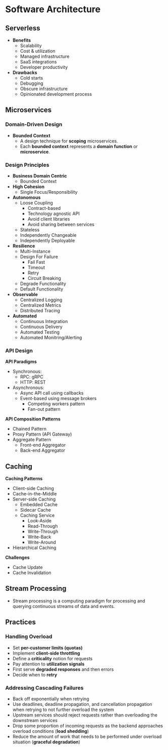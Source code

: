 # Software Architecture

## Serverless

  - **Benefits**
    - Scalability
    - Cost & utilization
    - Managed infrastructure
    - SaaS integrations
    - Developer productivity
  - **Drawbacks**
    - Cold starts
    - Debugging
    - Obscure infrastructure
    - Opinionated development process

## Microservices

### Domain-Driven Design

  - **Bounded Context**
    - A design technique for **scoping** microservices.
    - Each **bounded context** represents a **domain function** or **microservice**.

### Design Principles

  - **Business Domain Centric**
    - Bounded Context
  - **High Cohesion**
    - Single Focus/Responsibility
  - **Autonomous**
    - Loose Coupling
      - Contract-based
      - Technology agnostic API
      - Avoid client libraries
      - Avoid sharing between services
    - Stateless
    - Independently Changeable
    - Independently Deployable
  - **Resilience**
    - Multi-Instance
    - Design For Failure
      - Fail Fast
      - Timeout
      - Retry
      - Circuit Breaking
    - Degrade Functionality
    - Default Functionality
  - **Observable**
    - Centralized Logging
    - Centralized Metrics
    - Distributed Tracing
  - **Automated**
    - Continuous Integration
    - Continuous Delivery
    - Automated Testing
    - Automated Monitring/Alerting


### API Design

**API Paradigms**

  - Synchronous:
    - RPC: gRPC
    - HTTP: REST
  - Asynchronous:
    - Async API call using callbacks
    - Event-based using message brokers
      - Competing workers pattern
      - Fan-out pattern

**API Composition Patterns**

  - Chained Pattern
  - Proxy Pattern (API Gateway)
  - Aggregate Pattern
    - Front-end Aggregator
    - Back-end Aggregator


## Caching

**Caching Patterns**

  - Client-side Caching
  - Cache-in-the-Middle
  - Server-side Caching
    - Embedded Cache
    - Sidecar Cache
    - Caching Service
      - Look-Aside
      - Read-Through
      - Write-Through
      - Write-Back
      - Write-Around
  - Hierarchical Caching

**Challenges**

  - Cache Update
  - Cache Invalidation


## Stream Processing

  - Stream processing is a computing paradigm for processing and querying continuous streams of data and events.


## Practices

### Handling Overload

  - Set **per-customer limits (quotas)**
  - Implement **client-side throttling**
  - Define a **criticality** notion for requests
  - Pay attention to **utilization signals**
  - First serve **degraded responses** and then errors
  - Decide when to **retry**

### Addressing Cascading Failures

  - Back off exponentially when retrying
  - Use deadlines, deadline propagation, and cancellation propagation when retrying to not further overload the system
  - Upstream services should reject requests rather than overloading the downstream services
  - Drop some proportion of incoming requests as the backend approaches overload conditions (**load shedding**)
  - Reduce the amount of work that needs to be performed under overload situation (**graceful degradation**)

